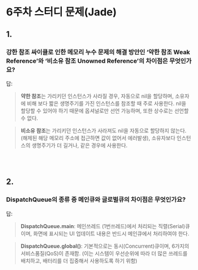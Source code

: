 # 6주차 스터디 문제(Jade)

## 1.

### 강한 참조 싸이클로 인한 메모리 누수 문제의 해결 방안인 ‘약한 참조 Weak Reference’와 ‘비소유 참조 Unowned Reference’의 차이점은 무엇인가요?

답:

> **약한 참조**는 가리키던 인스턴스가 사라질 경우, 자동으로 nil을 할당하며, 소유자에 비해 보다 짧은 생명주기를 가진 인스턴스를 참조할 때 주로 사용한다. nil을 할당할 수 있어야 하기 때문에 옵셔널로만 선언 가능하며, 또한 상수로는 선언할 수 없다.

> **비소유 참조**는 가리키던 인스턴스가 사라져도 nil을 자동으로 할당하지 않는다. (해제된 해당 메모리 주소에 접근하면 값이 없어서 에러발생), 소유자보다 인스턴스의 생명주기가 더 길거나, 같은 경우에 사용한다.
> 

<br><br>

## 2.

### DispatchQueue의 종류 중 메인큐와 글로벌큐의 차이점은 무엇인가요?

답:

> **DispatchQueue.main**: 메인쓰레드 (1번쓰레드)에서 처리되는 직렬(Serial)큐이며, 화면에 표시되는 UI 업데이트 내용은 반드시 메인큐에서 처리하여야 한다.

> **DispatchQueue.global()**: 기본적으로는 동시(Concurrent)큐이며, 6가지의 서비스품질(QoS)이 존재함. (이는 시스템이 우선순위에 따라 더 많은 쓰레드를 배치하고, 배터리를 더 집중해서 사용하도록 하기 위함)
> 

<br><br>
